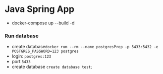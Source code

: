 # Java Spring App
- docker-compose up --build -d

### Run database
- create database`docker run --rm --name postgresPrep -p 5433:5432 -e POSTGRES_PASSWORD=123 postgres`
- login: `postgres:123`
- port `5433`
- create database `create database test;`